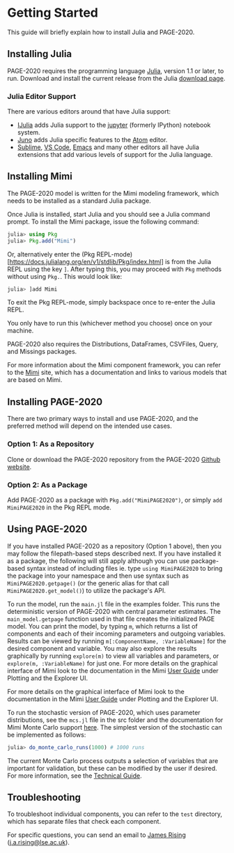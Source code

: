 # Getting Started

This guide will briefly explain how to install Julia and PAGE-2020.

## Installing Julia

PAGE-2020 requires the programming
language [Julia](http://julialang.org/), version 1.1 or later, to
run. Download and install the current release from the Julia [download page](http://julialang.org/downloads/).

### Julia Editor Support

There are various editors around that have Julia support:

- [IJulia](https://github.com/JuliaLang/IJulia.jl) adds Julia support to the [jupyter](http://jupyter.org/) (formerly IPython) notebook system.
- [Juno](http://junolab.org/) adds Julia specific features to the [Atom](https://atom.io/) editor.
- [Sublime](https://www.sublimetext.com/), [VS Code](https://code.visualstudio.com/), [Emacs](https://www.gnu.org/software/emacs/) and many other editors all have Julia extensions that add various levels of support for the Julia language.

## Installing Mimi

The PAGE-2020 model is written for the Mimi modeling framework, which
needs to be installed as a standard Julia package.

Once Julia is installed, start Julia and you should see a Julia command prompt. To install the Mimi package, issue the following command:
```julia
julia> using Pkg
julia> Pkg.add("Mimi")
```

Or, alternatively enter the (Pkg REPL-mode)[https://docs.julialang.org/en/v1/stdlib/Pkg/index.html] is from the Julia REPL using the key `]`.  After typing this, you may proceed with `Pkg` methods without using `Pkg.`.  This would look like:
```julia
julia> ]add Mimi
```

To exit the Pkg REPL-mode, simply backspace once to re-enter the Julia REPL.

You only have to run this (whichever method you choose) once on your machine.

PAGE-2020 also requires the Distributions, DataFrames, CSVFiles, Query, and Missings packages.

For more information about the Mimi component framework, you can refer to the [Mimi](https://www.mimiframework.org/) site, which has a documentation and links to various models that are based on Mimi.

## Installing PAGE-2020

There are two primary ways to install and use PAGE-2020, and the preferred method will depend on the intended use cases.  

### Option 1: As a Repository

Clone or download the PAGE-2020 repository from the PAGE-2020 [Github website](https://github.com/openmodels/PAGE-2020).

### Option 2: As a Package

Add PAGE-2020 as a package with `Pkg.add("MimiPAGE2020")`, or simply `add MimiPAGE2020` in the Pkg REPL mode.

## Using PAGE-2020

If you have installed PAGE-2020 as a repository (Option 1 above), then you may follow the filepath-based steps described next.  If you have installed it as a package, the following will still apply although you can use package-based syntax instead of including files ie. type `using MimiPAGE2020` to bring the package into your namespace and then use syntax such as `MimiPAGE2020.getpage()` (or the generic alias for that call `MimiPAGE2020.get_model()`) to utilize the package's API.

To run the model, run the `main.jl` file in the examples folder. This
runs the deterministic version of PAGE-2020 with central parameter
estimates. The `main_model.getpage` function used in that file creates the
initialized PAGE model. You can print the model, by typing `m`, which
returns a list of components and each of their incoming parameters and
outgoing variables. Results can be viewed by running `m[:ComponentName, :VariableName]` 
for the desired component and variable. You may also explore the results graphically
by running `explore(m)` to view all variables and parameters, or `explore(m, :VariableName)`
for just one. For more details on the graphical interface of Mimi look to the
documentation in the
Mimi
[User Guide](https://www.mimiframework.org/Mimi.jl/stable/userguide/) under
Plotting and the Explorer UI.

For more details on the graphical interface of Mimi look to the
documentation in the
Mimi
[User Guide](https://www.mimiframework.org/Mimi.jl/stable/userguide/)
under Plotting and the Explorer UI.

To run the stochastic version of PAGE-2020, which uses parameter
distributions, see the `mcs.jl` file in the src folder and the documentation for
Mimi Monte Carlo support [here](https://github.com/mimiframework/Mimi.jl/blob/master/docs/src/internals/montecarlo.md). The simplest version of the stochastic can be implemented as follows:
```julia
julia> do_monte_carlo_runs(1000) # 1000 runs
```
The current Monte Carlo process outputs a selection of variables that are
important for validation, but these can be modified by the user if
desired. For more information, see the [Technical Guide](technicaluserguide.md).

## Troubleshooting

To troubleshoot individual components, you can refer to the `test` directory, which has separate files that check each component.

For specific questions, you can send an email to [James Rising](http://existencia.org/pro) (<j.a.rising@lse.ac.uk>).

